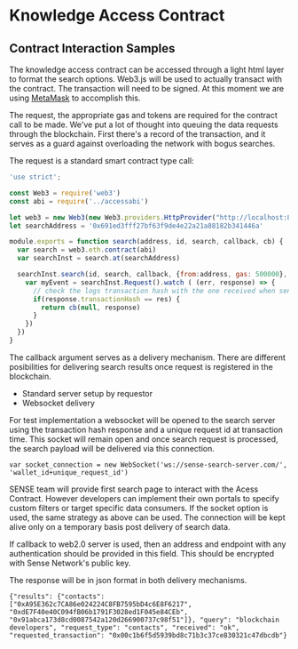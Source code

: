 # Knowledge Access Contract

## Contract Interaction Samples

The knowledge access contract can be accessed through a light html layer to format the search options. Web3.js will be used to actually transact with the contract. The transaction will need to be signed. At this moment we are using [MetaMask](https://metamask.io) to accomplish this.

The request, the appropriate gas and tokens are required for the contract call to be made. We've put a lot of thought into queuing the data requests through the blockchain. First there's a record of the transaction, and it serves as a guard against overloading the network with bogus searches.

The request is a standard smart contract type call:

```javascript
'use strict';

const Web3 = require('web3')
const abi = require('../accessabi')

let web3 = new Web3(new Web3.providers.HttpProvider("http://localhost:8545"))
let searchAddress = '0x691ed3fff27bf63f9de4e22a21a88182b341446a'

module.exports = function search(address, id, search, callback, cb) {
  var search = web3.eth.contract(abi)
  var searchInst = search.at(searchAddress)

  searchInst.search(id, search, callback, {from:address, gas: 500000}, (err, res) => {
    var myEvent = searchInst.Request().watch ( (err, response) => {
      // check the logs transaction hash with the one received when sent
      if(response.transactionHash == res) {
        return cb(null, response)
      }
    })
  })
}
```

The callback argument serves as a delivery mechanism. There are different posibilities for delivering search results once request is registered in the blockchain.

* Standard server setup by requestor
* Websocket delivery

For test implementation a websocket will be opened to the search server using the transaction hash response and a unique request id at transaction time. This socket will remain open and once search request is processed, the search payload will be delivered via this connection.

```
var socket_connection = new WebSocket('ws://sense-search-server.com/', 'wallet_id+unique_request_id')
```

SENSE team will provide first search page to interact with the Acess Contract. However developers can implement their own portals to specify custom filters or target specific data consumers. If the socket option is used, the same strategy as above can be used. The connection will be kept alive only on a temporary basis post delivery of search data.

If callback to web2.0 server is used, then an address and endpoint with any authentication should be provided in this field. This should be encrypted with Sense Network's public key.

The response will be in json format in both delivery mechanisms.

```{"results": {"contacts": ["0xA95E362c7CA86e024224C8FB7595bD4c6E8F6217", "0xdE7F40e40C094fB06b1791F3028ed1F045e84CEb", "0x91abca173d8cd0087542a120d266900737c98f51"]}, "query": "blockchain developers", "request_type": "contacts", "received": "ok", "requested_transaction": "0x00c1b6f5d5939bd8c71b3c37ce830321c47dbcdb"}```
